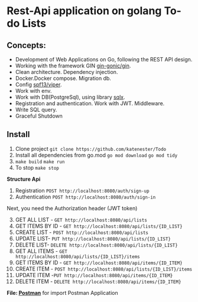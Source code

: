 # Rest-Api application on golang To-do Lists


## Concepts:
- Development of Web Applications on Go, following the REST API design.
- Working with the framework GIN <a href="https://github.com/gin-gonic/gin">gin-gonic/gin</a>.
- Clean architecture. Dependency injection.
- Docker.Docker compose. Migration db.
- Config <a href="https://github.com/spf13/viper">spf13/viper</a>. 
- Work with env.
- Work with DB(PostgreSql), using library <a href="https://github.com/jmoiron/sqlx">sqlx</a>.
- Registration and authentication. Work with JWT. Middleware.
- Write SQL query.
- Graceful Shutdown

## Install
1. Clone project `git clone https://github.com/katenester/Todo`
2. Install all dependencies from go.mod `go mod download` `go mod tidy`
3. `make build` `make run`
4. To stop `make stop`

<b>Structure Api</b>

1. Registration `POST http://localhost:8080/auth/sign-up`
2. Authentication `POST http://localhost:8080/auth/sign-in`

Next, you need the Authorization header (JWT token)

3. GET ALL LIST - `GET http://localhost:8080/api/lists`
4. GET ITEMS BY ID - `GET http://localhost:8080/api/lists/{ID_LIST}`
5. CREATE LIST - `POST http://localhost:8080/api/lists`
6. UPDATE LIST- `PUT http://localhost:8080/api/lists/{ID_LIST}`
7. DELETE LIST- `DELETE http://localhost:8080/api/lists/{ID_LIST}`
8. GET ALL ITEMS - `GET http://localhost:8080/api/lists/{ID_LIST}/items`
9. GET ITEMS BY ID - `GET http://localhost:8080/api/items/{ID_ITEM}`
10. CREATE ITEM - `POST http://localhost:8080/api/lists/{ID_LIST}/items`
11. UPDATE ITEM -`PUT http://localhost:8080/api/items/{ID_ITEM}`
12. DELETE ITEM - `DELETE http://localhost:8080/api/items/{ID_ITEM}`

**File: [Postman](https://github.com/katenester/Todo/blob/main/postman/Todo.postman_collection.json)** for import Postman Application
